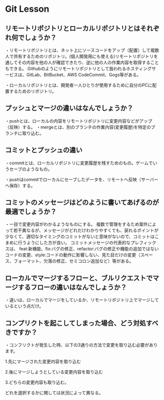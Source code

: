 # Git Lesson


## リモートリポジトリとローカルリポジトリとはそれぞれ何でしょうか？
・リモートリポジトリとは、ネット上にソースコードをアップ（配置）して複数人で共有するためのリポジトリ。(個人開発用にも使える)リモートリポジトリを通してその内容を他の人が確認できたり、逆に他の人の作業内容を取得することもできる。
Githubのようにリモートリポジトリとして扱われるホスティングサービスは、GitLab、BitBucket、AWS CodeCommit、Gogs等がある。

・ローカルリポジトリとは、開発者一人ひとりが使用するために自分のPCに配置するためのリポジトリ。
## プッシュとマージの違いはなんでしょうか？
・pushとは、ローカルの内容をリモートリポジトリに変更内容などがアップ（反映）する。
・mergeとは、別のブランチの作業内容(変更履歴)を特定のブランチに取り込む。


## コミットとプッシュの違い
・commitとは、ローカルリポジトリに変更履歴を残すためのもの。ゲームでいうセーブのようなもの。

・pushはcommitでローカルにセーブしたデータを、リモートへ反映（サーバーへ保存）する。

## コミットのメッセージはどのように書いてあげるのが最適でしょうか？
・一目で変更内容がわかるようなものにする。
複数で管理をするため案件によって若干異なるが、メッセージがどれだけわかりやすくても、戻れるポイントが少なくて、適切なタイミングのコミットがないと意味がないので、コミットはこまめに行うようにした方が良い。
コミットメッセージの代表的なプレフィックスは、
feat:新機能、fix:バグの修正、refactor:バグの修正や機能の追加ではないコードの変更、style:コードの動作に影響しない、見た目だけの変更（スペース、フォーマット、欠落の修正、セミコロン追加など）等がある。
## ローカルでマージするフローと、ブルリクエストでマージするフローの違いはなんでしょうか？
・違いは、ローカルでマージをしているか、リモートリポジトリ上でマージしているという点だけ。


## コンプリクトを起こしてしまった場合、どう対処すべきですか？
・コンフリクトが発生した時、以下の3通りの方法で変更を取り込む必要があります。

1.先にマージされた変更内容を取り込む

2.後にマージしようとしている変更内容を取り込む

3.どちらの変更内容も取り込む。

どれを選択するかに関しては状況によって異なる。